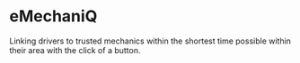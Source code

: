# eMechaniQ
Linking drivers to trusted mechanics within the shortest time possible within their area with the click of a button.
